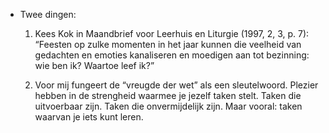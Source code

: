 - Twee dingen:
  
  1. Kees Kok in Maandbrief voor Leerhuis en Liturgie (1997, 2, 3, p. 7): “Feesten op zulke momenten in het jaar kunnen die veelheid van gedachten en emoties kanaliseren en moedigen aan tot bezinning: wie ben ik? Waartoe leef ik?”
  
  2. Voor mij fungeert de “vreugde der wet” als een sleutelwoord. Plezier hebben in de strengheid waarmee je jezelf taken stelt. Taken die uitvoerbaar zijn. Taken die onvermijdelijk zijn. Maar vooral: taken waarvan je iets kunt leren.